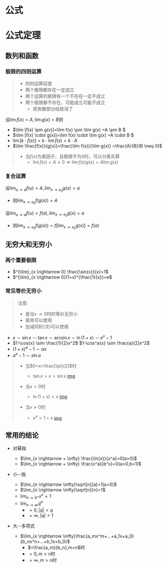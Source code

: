 # 公式

# 公式定理

## 数列和函数

### 极限的四则运算

> - 四则运算前提
> - 两个极限都存在一定成立
> - 两个运算的极限有一个不存在一定不成立
> - 两个极限都不存在，可能成立可能不成立
>   - 把发散部分给抵消了

设$\lim f(x)=A,\lim g(x)=B$则

+ $\lim [f(x) \pm g(x)]=\lim f(x) \pm \lim g(x) =A \pm B $
+ $\lim [f(x) \cdot g(x)]=\lim f(x) \cdot \lim g(x) =A \cdot B $
+ $\lim [k \cdot f(x)]= k \cdot \lim f(x)  = k \cdot A$
+ $\lim \frac{f(x)}{g(x)}=\frac{\lim f(x)}{\lim g(x)} =\frac{A}{B}(B \neq 0)$

> + 当$f(x)$为乘因子，且极限不为0时，可以分离先算
>   + $\lim f(x)=A \neq 0 \Rightarrow \lim f(x)g(x)=A\lim g(x)$



### 复合运算

设$\lim_{u \rightarrow a}f(u)=A,lim_{x \rightarrow x_0}g(x)=a$

+ 则$\lim_{x \rightarrow x_0} f(g(x))=A$

设$\lim_{u \rightarrow a}f(u)=f(a),lim_{x \rightarrow x_0}g(x)=a$

+ 则$\lim_{x \rightarrow x_0} f(g(x))=f[\lim_{x \rightarrow x_0}g(x)]=f(a)$







## 无穷大和无穷小

### 两个重要极限

- $^{\lim}_{x \rightarrow 0} \frac{\sin{x}}{x}=1$
- $^{\lim}_{x \rightarrow 0}(1+x)^{\frac{1}{x}}=e$



### 常见等价无穷小

> 注意:
>
> + 是当$x \rightarrow 0$时的等价无穷小
> + 乘除可以使用  
> + 加减同阶(次)可以使用 

+ $x \sim \sin{x} \sim \tan{x} \sim \arcsin{x} \sim \ln(1+x) \sim e^x-1$
+ $1-\cos{x} \sim \frac{1}{2}x^2$       $1-\cos^a{x} \sim \frac{a}{2}x^2$ 
+ $(1+x)^a-1 \sim ax$
+ $a^x-1 \sim x \ln{a}$

> + 当$0<x<\frac{\pi}{2}$时
>   
>   + $\tan{x}>x>\sin{x}$        [img](https://img1.zlogs.net/20/20200426165413.png)
>   
> + 当$x>0$时
>   
>   + $\ln(1+x)<x$        [img](https://img1.zlogs.net/20/20200426164935.png)
>   
> + 当$x \neq 0$时
>
>   + $e^x>1+x$       [img](https://img1.zlogs.net/20/20200426164756.png)
>







## 常用的结论

+ 对幂指
  + $\lim_{x \rightarrow + \infty} \frac{\ln{x}}{x^a}=0(a>0)$
  + $\lim_{x \rightarrow + \infty} \frac{x^a}{b^x}=0(a>0,b>1)$



+ 小--指
  + $\lim_{n \rightarrow \infty}\sqrt[n]{a}=1(a>0)$
  + $\lim_{n \rightarrow \infty}\sqrt[n]{n}=1$
  + $\lim_{n \rightarrow 0^+}x^x=1$
  + $\lim_{n \rightarrow \infty}q^n$
    + $=0,|q|<q$
    + $=\infty,|q|>1$



+ 大--多项式
  + $\lim_{x \rightarrow \infty}\frac{a_mx^m+...+a_1x+a_0}{b_nx^n+...+b_1x+b_0}$
    + $=\frac{a_m}{b_n},m=n$时
    + $=0,m<n$时
    + $=\infty,m>n$时
